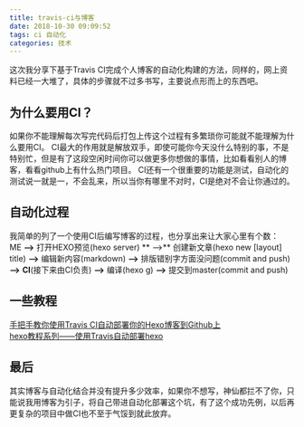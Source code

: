 ```yaml
---
title: travis-ci与博客
date: 2018-10-30 09:09:52
tags: ci 自动化
categories: 技术
---
```

这次我分享下基于Travis CI完成个人博客的自动化构建的方法，同样的，网上资料已经一大堆了，具体的步骤就不过多书写，主要说点形而上的东西吧。
## 为什么要用CI？
如果你不能理解每次写完代码后打包上传这个过程有多繁琐你可能就不能理解为什么要用CI。
CI最大的作用就是解放双手，即使可能你今天没什么特别的事，不是特别忙，但是有了这段空闲时间你可以做更多你想做的事情，比如看看别人的博客，看看github上有什么热门项目。
CI还有一个很重要的功能是测试，自动化的测试说一就是一，不会乱来，所以当你有哪里不对时，CI是绝对不会让你通过的。
## 自动化过程
我简单的列了一个使用CI后编写博客的过程，也分享出来让大家心里有个数：  
ME  **-->**  打开HEXO预览(hexo server) ** -->**  创建新文章(hexo new [layout] title)  **-->**  编辑新内容(markdown)  **-->**  排版错别字方面没问题(commit and push)  **-->**  **CI**(接下来由CI负责)  **-->**  编译(hexo g)  **-->**  提交到master(commit and push)  
## 一些教程
[手把手教你使用Travis CI自动部署你的Hexo博客到Github上](https://www.jianshu.com/p/e22c13d85659)  
[hexo教程系列——使用Travis自动部署hexo](https://blog.csdn.net/xuezhisdc/article/details/53130423?utm_source=blogxgwz1)
## 最后
其实博客与自动化结合并没有提升多少效率，如果你不想写，神仙都拦不了你，只能说我用博客为引子，将自己带进自动化部署这个坑，有了这个成功先例，以后再更复杂的项目中做CI也不至于气馁到就此放弃。